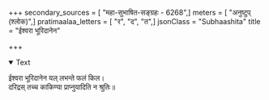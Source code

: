 +++
secondary_sources = [ "महा-सुभाषित-सङ्ग्रहः - 6268",]
meters = [ "अनुष्टुप् (श्लोक)",]
pratimaalaa_letters = [ "र", "द", "त",]
jsonClass = "Subhaashita"
title = "ईश्वरा भूरिदानेन"

+++

<details open><summary>Text</summary>

ईश्वरा भूरिदानेन यल् लभन्ते फलं किल।  
दरिद्रस् तच्च काकिण्या प्राप्नुयादिति न श्रुतिः॥
</details>
